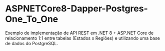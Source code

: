 # ASPNETCore8-Dapper-Postgres-One_To_One
Exemplo de implementação de API REST em .NET 8 + ASP.NET Core de relacionamento 1:1 entre tabelas (Estados x Regiões) e utilizando uma base de dados do PostgreSQL.
